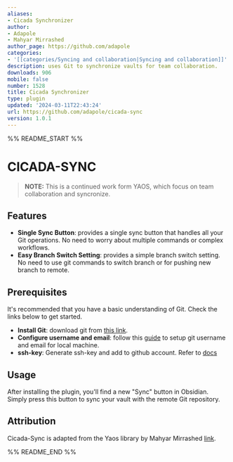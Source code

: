 ```yaml
---
aliases:
- Cicada Synchronizer
author:
- Adapole
- Mahyar Mirrashed
author_page: https://github.com/adapole
categories:
- '[[categories/Syncing and collaboration|Syncing and collaboration]]'
description: uses Git to synchronize vaults for team collaboration.
downloads: 906
mobile: false
number: 1528
title: Cicada Synchronizer
type: plugin
updated: '2024-03-11T22:43:24'
url: https://github.com/adapole/cicada-sync
version: 1.0.1
---
```


%% README_START %%

# CICADA-SYNC

> **NOTE:** This is a continued work form YAOS, which focus on team collaboration and syncronize.

## Features

-   **Single Sync Button**: provides a single sync button that handles all your Git operations. No need to worry about multiple commands or complex workflows.
-   **Easy Branch Switch Setting**: provides a simple branch switch setting. No need to use git commands to switch branch or for pushing new branch to remote.

## Prerequisites

It's recommended that you have a basic understanding of Git. Check the links below to get started.

-   **Install Git**: download git from [this link](https://git-scm.com/downloads).
-   **Configure username and email**: follow this [guide](https://support.atlassian.com/bitbucket-cloud/docs/configure-your-dvcs-username-for-commits/) to setup git username and email for local machine.
-   **ssh-key**: Generate ssh-key and add to github account. Refer to [docs](https://docs.github.com/en/authentication/connecting-to-github-with-ssh/generating-a-new-ssh-key-and-adding-it-to-the-ssh-agent)

## Usage

After installing the plugin, you'll find a new "Sync" button in Obsidian. Simply press this button to sync your vault with the remote Git repository.

## Attribution

Cicada-Sync is adapted from the Yaos library by Mahyar Mirrashed [link](https://github.com/mahyarmirrashed/yaos/).


%% README_END %%
